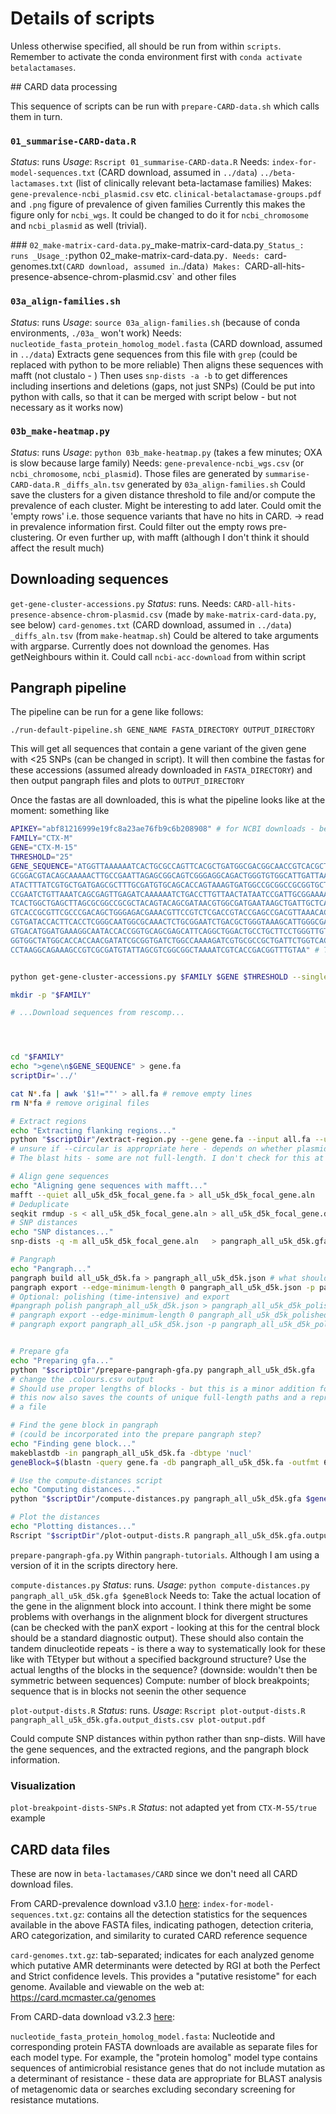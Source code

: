 # Details of scripts

Unless otherwise specified, all should be run from within `scripts`.
Remember to activate the conda environment first with `conda activate betalactamases`.

## CARD data processing

This sequence of scripts can be run with `prepare-CARD-data.sh` which calls them in turn. 

### `01_summarise-CARD-data.R`
_Status_: runs
_Usage_: `Rscript 01_summarise-CARD-data.R`
Needs: `index-for-model-sequences.txt` (CARD download, assumed in `../data`)
      `../beta-lactamases.txt` (list of clinically relevant beta-lactamase families)
Makes: `gene-prevalence-ncbi_plasmid.csv` etc.
    `clinical-betalactamase-groups.pdf` and `.png` figure of prevalence of given families
Currently this makes the figure only for `ncbi_wgs`. It could be changed to do it for `ncbi_chromosome` and `ncbi_plasmid` as well (trivial).

### `02_make-matrix-card-data.py`_make-matrix-card-data.py`
_Status_: runs
_Usage_: `python 02_make-matrix-card-data.py`.
Needs: `card-genomes.txt` (CARD download, assumed in `../data`)
Makes: `CARD-all-hits-presence-absence-chrom-plasmid.csv` and other files

### `03a_align-families.sh`
_Status_: runs
_Usage_: `source 03a_align-families.sh` (because of conda environments, `./03a_` won't work)
Needs: `nucleotide_fasta_protein_homolog_model.fasta` (CARD download, assumed in `../data`)
Extracts gene sequences from this file with `grep` (could be replaced with python to be more reliable)
Then aligns these sequences with mafft (not clustalo - )
Then uses `snp-dists -a -b` to get differences including insertions and deletions (gaps, not just SNPs)
(Could be put into python with calls, so that it can be merged with script below - but not necessary as it works now)

### `03b_make-heatmap.py`
_Status_: runs
_Usage_: `python 03b_make-heatmap.py` (takes a few minutes; OXA is slow because large family)
Needs: `gene-prevalence-ncbi_wgs.csv` (or `ncbi_chromosome`, `ncbi_plasmid`). Those files are generated by `summarise-CARD-data.R`
`_diffs_aln.tsv` generated by `03a_align-families.sh`
Could save the clusters for a given distance threshold to file and/or compute the prevalence of each cluster. Might be interesting to add later.
Could omit the 'empty rows' i.e. those sequence variants that have no hits in CARD.
-> read in prevalence information first. Could filter out the empty rows pre-clustering. Or even further up, with mafft (although I don't think it should affect the result much)

## Downloading sequences

`get-gene-cluster-accessions.py`
_Status_: runs.
Needs:
`CARD-all-hits-presence-absence-chrom-plasmid.csv` (made by `make-matrix-card-data.py`, see below)
`card-genomes.txt` (CARD download, assumed in `../data`)
`_diffs_aln.tsv` (from `make-heatmap.sh`)
Could be altered to take arguments with argparse.
Currently does not download the genomes.
Has getNeighbours within it.
Could call `ncbi-acc-download` from within script

## Pangraph pipeline

The pipeline can be run for a gene like follows:

```
./run-default-pipeline.sh GENE_NAME FASTA_DIRECTORY OUTPUT_DIRECTORY
```

This will get all sequences that contain a gene variant of the given gene with <25 SNPs (can be changed in script). It will then combine the fastas for these accessions (assumed already downloaded in `FASTA_DIRECTORY`) and then output pangraph files and plots to `OUTPUT_DIRECTORY`

Once the fastas are all downloaded, this is what the pipeline looks like at the moment: something like

```bash
APIKEY="abf81216999e19fc8a23ae76fb9c6b208908" # for NCBI downloads - better to do this once, but tbd
FAMILY="CTX-M"
GENE="CTX-M-15"
THRESHOLD="25"
GENE_SEQUENCE="ATGGTTAAAAAATCACTGCGCCAGTTCACGCTGATGGCGACGGCAACCGTCACGCTGTTGTTAGGAAGTGTGCCGCTGTATGCGCAAACG
GCGGACGTACAGCAAAAACTTGCCGAATTAGAGCGGCAGTCGGGAGGCAGACTGGGTGTGGCATTGATTAACACAGCAGATAATTCGCAA
ATACTTTATCGTGCTGATGAGCGCTTTGCGATGTGCAGCACCAGTAAAGTGATGGCCGCGGCCGCGGTGCTGAAGAAAAGTGAAAGCGAA
CCGAATCTGTTAAATCAGCGAGTTGAGATCAAAAAATCTGACCTTGTTAACTATAATCCGATTGCGGAAAAGCACGTCAATGGGACGATG
TCACTGGCTGAGCTTAGCGCGGCCGCGCTACAGTACAGCGATAACGTGGCGATGAATAAGCTGATTGCTCACGTTGGCGGCCCGGCTAGC
GTCACCGCGTTCGCCCGACAGCTGGGAGACGAAACGTTCCGTCTCGACCGTACCGAGCCGACGTTAAACACCGCCATTCCGGGCGATCCG
CGTGATACCACTTCACCTCGGGCAATGGCGCAAACTCTGCGGAATCTGACGCTGGGTAAAGCATTGGGCGACAGCCAACGGGCGCAGCTG
GTGACATGGATGAAAGGCAATACCACCGGTGCAGCGAGCATTCAGGCTGGACTGCCTGCTTCCTGGGTTGTGGGGGATAAAACCGGCAGC
GGTGGCTATGGCACCACCAACGATATCGCGGTGATCTGGCCAAAAGATCGTGCGCCGCTGATTCTGGTCACTTACTTCACCCAGCCTCAA
CCTAAGGCAGAAAGCCGTCGCGATGTATTAGCGTCGGCGGCTAAAATCGTCACCGACGGTTTGTAA" # This would ideally be obtained from CARD programmatically - I have the data somewhere


python get-gene-cluster-accessions.py $FAMILY $GENE $THRESHOLD --singlehits

mkdir -p "$FAMILY"

# ...Download sequences from rescomp...




cd "$FAMILY"
echo ">gene\n$GENE_SEQUENCE" > gene.fa
scriptDir='../'

cat N*.fa | awk '$1!=""' > all.fa # remove empty lines
rm N*fa # remove original files

# Extract regions
echo "Extracting flanking regions..."
python "$scriptDir"/extract-region.py --gene gene.fa --input all.fa --upstream 5000 --downstream 5000 --complete --output all_u5k_d5k
# unsure if --circular is appropriate here - depends on whether plasmids and chromosomes can be trusted to be circular  
# The blast hits - some are not full-length. I don't check for this at the moment. It seems it could be caused by issues the with gap penalty etc parameters of blast. If one requests --complete, then there is an implicit check because the extracted regions must be equal to gene_length + flanking_regions

# Align gene sequences  
echo "Aligning gene sequences with mafft..."
mafft --quiet all_u5k_d5k_focal_gene.fa > all_u5k_d5k_focal_gene.aln
# Deduplicate
seqkit rmdup -s < all_u5k_d5k_focal_gene.aln > all_u5k_d5k_focal_gene.dedup.aln -D all_u5k_d5k_focal_gene.dedup.txt
# SNP distances  
echo "SNP distances..."
snp-dists -q -m all_u5k_d5k_focal_gene.aln   > pangraph_all_u5k_d5k.gfa.gene.snps.tsv   

# Pangraph
echo "Pangraph..."
pangraph build all_u5k_d5k.fa > pangraph_all_u5k_d5k.json # what should the minimum block size be?
pangraph export --edge-minimum-length 0 pangraph_all_u5k_d5k.json -p pangraph_all_u5k_d5k  -o ./
# Optional: polishing (time-intensive) and export
#pangraph polish pangraph_all_u5k_d5k.json > pangraph_all_u5k_d5k_polished.json
# pangraph export --edge-minimum-length 0 pangraph_all_u5k_d5k_polished.json -p pangraph_all_u5k_d5k_polished  -o ./
# pangraph export pangraph_all_u5k_d5k.json -p pangraph_all_u5k_d5k_polished  -o ./ --export-panX --no-export-gfa


# Prepare gfa
echo "Preparing gfa..."
python "$scriptDir"/prepare-pangraph-gfa.py pangraph_all_u5k_d5k.gfa
# change the .colours.csv output
# Should use proper lengths of blocks - but this is a minor addition for once the pipeline is done.
# this now also saves the counts of unique full-length paths and a representative of the most frequent path to
# a file

# Find the gene block in pangraph  
# (could be incorporated into the prepare pangraph step?
echo "Finding gene block..."
makeblastdb -in pangraph_all_u5k_d5k.fa -dbtype 'nucl'
geneBlock=$(blastn -query gene.fa -db pangraph_all_u5k_d5k.fa -outfmt 6 | cut -f 2)

# Use the compute-distances script
echo "Computing distances..."
python "$scriptDir"/compute-distances.py pangraph_all_u5k_d5k.gfa $geneBlock

# Plot the distances  
echo "Plotting distances..."
Rscript "$scriptDir"/plot-output-dists.R pangraph_all_u5k_d5k.gfa.output_dists.csv pangraph_all_u5k_d5k.gfa.most_frequent_path_representative.txt all_u5k_d5k_focal_gene.dedup.txt
```

`prepare-pangraph-gfa.py`
Within `pangraph-tutorials`. Although I am using a version of it in the scripts directory here.

`compute-distances.py`
_Status_: runs.
_Usage_: `python compute-distances.py pangraph_all_u5k_d5k.gfa $geneBlock`
Needs to:
Take the actual location of the gene in the alignment block into account. I think there might be some problems with overhangs in the alignment block for divergent structures (can be checked with the panX export - looking at this for the central block should be a standard diagnostic output). These should also contain the tandem dinucleotide repeats - is there a way to systematically look for these like with TEtyper but without a specified background structure?
Use the actual lengths of the blocks in the sequence? (downside: wouldn't then be symmetric between sequences)
Compute: number of block breakpoints; sequence that is in blocks not seenin the other sequence


`plot-output-dists.R`
_Status_: runs.
_Usage_: `Rscript plot-output-dists.R pangraph_all_u5k_d5k.gfa.output_dists.csv plot-output.pdf`

Could compute SNP distances within python rather than snp-dists.
Will have the gene sequences, and the extracted regions, and the pangraph block information.

### Visualization

`plot-breakpoint-dists-SNPs.R`
_Status_: not adapted yet from `CTX-M-55/true` example

## CARD data files

These are now in `beta-lactamases/CARD` since we don't need all CARD download files.

From CARD-prevalence download v3.1.0 [here](https://card.mcmaster.ca/download/6/prevalence-v3.1.0.tar.bz2):
`index-for-model-sequences.txt.gz`: contains all the detection statistics for the
sequences available in the above FASTA files, indicating pathogen, detection criteria,
ARO categorization, and similarity to curated CARD reference sequence

`card-genomes.txt.gz`: tab-separated; indicates for each analyzed genome which putative AMR
determinants were detected by RGI at both the Perfect and Strict confidence levels. This
provides a "putative resistome"  for each genome. Available and viewable on the web at:
 https://card.mcmaster.ca/genomes

From CARD-data download v3.2.3 [here](https://card.mcmaster.ca/download/0/broadstreet-v3.2.3.tar.bz2):

`nucleotide_fasta_protein_homolog_model.fasta`: Nucleotide and corresponding protein FASTA downloads are available as separate files for each model type.  For example, the "protein homolog" model type contains sequences of antimicrobial resistance genes that do not include mutation as a determinant of resistance - these data are appropriate for BLAST analysis of metagenomic data or searches excluding secondary screening for resistance mutations.
